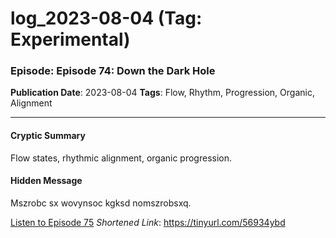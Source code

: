 # log_2023-08-04 (Tag: Experimental)

### Episode: Episode 74: Down the Dark Hole

**Publication Date**: 2023-08-04
**Tags**: Flow, Rhythm, Progression, Organic, Alignment

---

#### Cryptic Summary
Flow states, rhythmic alignment, organic progression.

#### Hidden Message
Mszrobc sx wovynsoc kgksd nomszrobsxq.

[Listen to Episode 75](https://tinyurl.com/56934ybd)
*Shortened Link*: https://tinyurl.com/56934ybd
